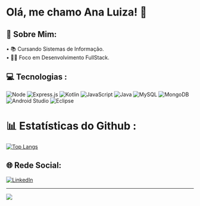 # Olá, me chamo Ana Luiza! 👋

## 💫 Sobre Mim:
• 📚 Cursando Sistemas de Informação.<br>
• 👩‍💻 Foco em Desenvolvimento FullStack. <br>

## 💻 Tecnologias :
![Node](https://img.shields.io/badge/Node.js-43853D?style=for-the-badge&logo=node.js&logoColor=white) ![Express.js](https://img.shields.io/badge/express.js-%23404d59.svg?style=for-the-badge&logo=express&logoColor=%2361DAFB) ![Kotlin](https://img.shields.io/badge/kotlin-%237F52FF.svg?style=for-the-badge&logo=kotlin&logoColor=white)  ![JavaScript](https://img.shields.io/badge/JavaScript-323330?style=for-the-badge&logo=javascript&logoColor=F7DF1E) ![Java](https://img.shields.io/badge/Java-ED8B00?style=for-the-badge&logo=openjdk&logoColor=white)
![MySQL](https://img.shields.io/badge/mysql-%2300f.svg?style=for-the-badge&logo=mysql&logoColor=white) ![MongoDB](https://img.shields.io/badge/MongoDB-%234ea94b.svg?style=for-the-badge&logo=mongodb&logoColor=white) ![Android Studio](https://img.shields.io/badge/Android%20Studio-3DDC84.svg?style=for-the-badge&logo=android-studio&logoColor=white) ![Eclipse](https://img.shields.io/badge/Eclipse-FE7A16.svg?style=for-the-badge&logo=Eclipse&logoColor=white)

# 📊 Estatísticas do Github :
[![Top Langs](https://github-readme-stats.vercel.app/api/top-langs/?username=naluhfvc&langs_count=8&layout=donut&hide=html,css)](https://github.com/anuraghazra/github-readme-stats)

## 🌐 Rede Social:
[![LinkedIn](https://img.shields.io/badge/LinkedIn-%230077B5.svg?logo=linkedin&logoColor=white)](https://linkedin.com/in/luizafavacho-dev) 

---
[![](https://visitcount.itsvg.in/api?id=naluhfvc&icon=1&color=1)](https://visitcount.itsvg.in)

